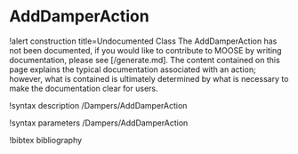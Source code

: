 <!-- MOOSE Documentation Stub: Remove this when content is added. -->

# AddDamperAction

!alert construction title=Undocumented Class
The AddDamperAction has not been documented, if you would like to contribute to MOOSE by writing
documentation, please see [/generate.md]. The content contained on this page explains the typical
documentation associated with an action; however, what is contained is ultimately determined by what
is necessary to make the documentation clear for users.

!syntax description /Dampers/AddDamperAction

!syntax parameters /Dampers/AddDamperAction

!bibtex bibliography
